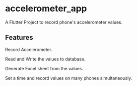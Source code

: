 # accelerometer_app

A Flutter Project to record phone's accelerometer values.

## Features

Record Accelerometer.

Read and Write the values to database.

Generate Excel sheet from the values.

Set a time and record values on many phones simultaneously.

